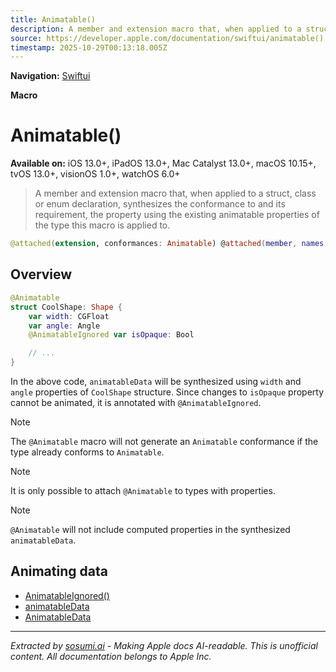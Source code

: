 ```yaml
---
title: Animatable()
description: A member and extension macro that, when applied to a struct, class or enum declaration, synthesizes the conformance to  and its requirement, the  property using the existing animatable properties of the type this macro is applied to.
source: https://developer.apple.com/documentation/swiftui/animatable()
timestamp: 2025-10-29T00:13:18.005Z
---
```


**Navigation:** [Swiftui](/documentation/swiftui)

**Macro**

# Animatable()

**Available on:** iOS 13.0+, iPadOS 13.0+, Mac Catalyst 13.0+, macOS 10.15+, tvOS 13.0+, visionOS 1.0+, watchOS 6.0+

> A member and extension macro that, when applied to a struct, class or enum declaration, synthesizes the conformance to  and its requirement, the  property using the existing animatable properties of the type this macro is applied to.

```swift
@attached(extension, conformances: Animatable) @attached(member, names: named(animatableData)) macro Animatable()
```

## Overview

```swift
@Animatable
struct CoolShape: Shape {
    var width: CGFloat
    var angle: Angle
    @AnimatableIgnored var isOpaque: Bool

    // ...
}
```

In the above code, `animatableData` will be synthesized using `width` and `angle` properties of `CoolShape` structure.  Since changes to `isOpaque` property cannot be animated, it is annotated with `@AnimatableIgnored`.

> [!NOTE]
> The `@Animatable` macro will not generate an `Animatable` conformance if the type already conforms to `Animatable`.

> [!NOTE]
> It is only possible to attach `@Animatable` to types with properties.

> [!NOTE]
> `@Animatable` will not include computed properties in the synthesized `animatableData`.

## Animating data

- [AnimatableIgnored()](/documentation/swiftui/animatableignored())
- [animatableData](/documentation/swiftui/animatable/animatabledata-6nydg)
- [AnimatableData](/documentation/swiftui/animatable/animatabledata-swift.associatedtype)

---

*Extracted by [sosumi.ai](https://sosumi.ai) - Making Apple docs AI-readable.*
*This is unofficial content. All documentation belongs to Apple Inc.*

